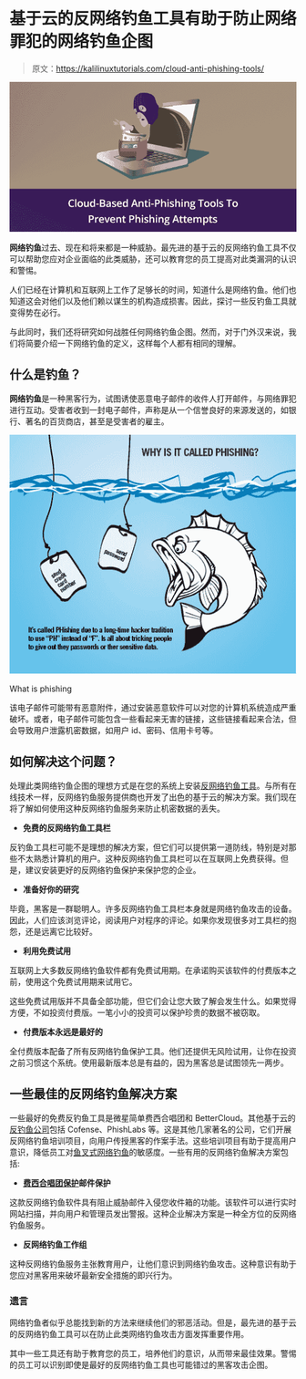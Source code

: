 # 基于云的反网络钓鱼工具有助于防止网络罪犯的网络钓鱼企图

> 原文：<https://kalilinuxtutorials.com/cloud-anti-phishing-tools/>

[![Anti-Phishing Tools](img/30040c94730a88720e083ef92c85fb0b.png "Anti-Phishing Tools")](http://3.bp.blogspot.com/-eg_oS1aUNuQ/XYNW29rqRlI/AAAAAAAAEJ4/H7s7N-uXzyIwB_UZflv4SlU2REPN0KjXQCK4BGAYYCw/s1600/Anti-Phishing%2BTools.png)

**网络钓鱼**过去、现在和将来都是一种威胁。最先进的基于云的反网络钓鱼工具不仅可以帮助您应对企业面临的此类威胁，还可以教育您的员工提高对此类漏洞的认识和警惕。

人们已经在计算机和互联网上工作了足够长的时间，知道什么是网络钓鱼。他们也知道这会对他们以及他们赖以谋生的机构造成损害。因此，探讨一些反钓鱼工具就变得势在必行。

与此同时，我们还将研究如何战胜任何网络钓鱼企图。然而，对于门外汉来说，我们将简要介绍一下网络钓鱼的定义，这样每个人都有相同的理解。

## **什么是钓鱼**？

**网络钓鱼**是一种黑客行为，试图诱使恶意电子邮件的收件人打开邮件，与网络罪犯进行互动。受害者收到一封电子邮件，声称是从一个信誉良好的来源发送的，如银行、著名的百货商店，甚至是受害者的雇主。

![](img/eae1f518044ed8bf1d9063f700c3ed5b.png)

What is phishing

该电子邮件可能带有恶意附件，通过安装恶意软件可以对您的计算机系统造成严重破坏。或者，电子邮件可能包含一些看起来无害的链接，这些链接看起来合法，但会导致用户泄露机密数据，如用户 id、密码、信用卡号等。

## 如何解决这个问题？

处理此类网络钓鱼企图的理想方式是在您的系统上安装[反网络钓鱼工具](https://www.phishprotection.com/content/anti-phishing-software/anti-phishing-tools-free-download/)。与所有在线技术一样，反网络钓鱼服务提供商也开发了出色的基于云的解决方案。我们现在将了解如何使用这种反网络钓鱼服务来防止机密数据的丢失。

*   **免费的反网络钓鱼工具栏**

反钓鱼工具栏可能不是理想的解决方案，但它们可以提供第一道防线，特别是对那些不太熟悉计算机的用户。这种反网络钓鱼工具栏可以在互联网上免费获得。但是，建议安装更好的反网络钓鱼保护来保护您的企业。

*   **准备好你的研究**

毕竟，黑客是一群聪明人。许多反网络钓鱼工具栏本身就是网络钓鱼攻击的设备。因此，人们应该浏览评论，阅读用户对程序的评论。如果你发现很多对工具栏的抱怨，还是远离它比较好。

*   **利用免费试用**

互联网上大多数反网络钓鱼软件都有免费试用期。在承诺购买该软件的付费版本之前，使用这个免费试用期来试用它。

这些免费试用版并不具备全部功能，但它们会让您大致了解会发生什么。如果觉得方便，不如投资付费版。一笔小小的投资可以保护珍贵的数据不被窃取。

*   **付费版本永远是最好的**

全付费版本配备了所有反网络钓鱼保护工具。他们还提供无风险试用，让你在投资之前习惯这个系统。使用最新版本总是有益的，因为黑客总是试图领先一两步。

## **一些最佳的反网络钓鱼解决方案**

一些最好的免费反钓鱼工具是微星简单费西合唱团和 BetterCloud。其他基于云的[反钓鱼公司](https://www.csoonline.com/article/3066532/10-companies-that-can-help-you-fight-phishing.html/)包括 Cofense、PhishLabs 等。这是其他几家著名的公司，它们开展反网络钓鱼培训项目，向用户传授黑客的作案手法。这些培训项目有助于提高用户意识，降低员工对[鱼叉式网络钓鱼](https://gbhackers.com/spear-phishing/)的敏感度。一些有用的反网络钓鱼解决方案包括:

*   **[费西合唱团保护](https://www.phishprotection.com/)邮件保护**

这款反网络钓鱼软件具有阻止威胁邮件入侵您收件箱的功能。该软件可以进行实时网站扫描，并向用户和管理员发出警报。这种企业解决方案是一种全方位的反网络钓鱼服务。

*   **反网络钓鱼工作组**

这种反网络钓鱼服务主张教育用户，让他们意识到网络钓鱼攻击。这种意识有助于您应对黑客用来破坏最新安全措施的即兴行为。

### **遗言**

网络钓鱼者似乎总能找到新的方法来继续他们的邪恶活动。但是，最先进的基于云的反网络钓鱼工具可以在防止此类网络钓鱼攻击方面发挥重要作用。

其中一些工具还有助于教育您的员工，培养他们的意识，从而带来最佳效果。警惕的员工可以识别即使是最好的反网络钓鱼工具也可能错过的黑客攻击企图。